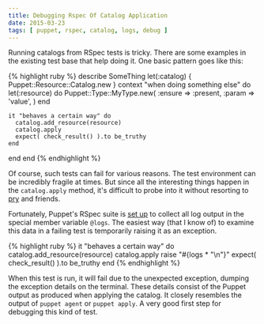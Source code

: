 ```yaml
---
title: Debugging Rspec Of Catalog Application
date: 2015-03-23
tags: [ puppet, rspec, catalog, logs, debug ]
---
```


Running catalogs from RSpec tests is tricky. There are some examples
in the existing test base that help doing it. One basic pattern goes like this:

{% highlight ruby %}
describe SomeThing
  let(:catalog) { Puppet::Resource::Catalog.new }
  context "when doing something else" do
    let(:resource) do
      Puppet::Type::MyType.new(
        :ensure => :present,
	:param  => 'value',
      )
    end

    it "behaves a certain way" do
      catalog.add_resource(resource)
      catalog.apply
      expect( check_result() ).to be_truthy
    end
  end
end
{% endhighlight %}

Of course, such tests can fail for various reasons. The test environment
can be incredibly fragile at times. But since all the interesting things
happen in the `catalog.apply` method, it's difficult to probe into it
without resorting to [pry](https://github.com/nixme/pry-debugger) and friends.

Fortunately, Puppet's RSpec suite is [set up](https://github.com/puppetlabs/puppet/blob/76afe2e8c7d7942c805e99f83f115a27d78684a8/spec/spec_helper.rb#L132)
to collect all log output in the special member variable `@logs`.
The easiest way (that I know of) to examine this data in a failing test
is temporarily raising it as an exception.

{% highlight ruby %}
it "behaves a certain way" do
  catalog.add_resource(resource)
  catalog.apply
  raise "#{logs * "\n"}"
  expect( check_result() ).to be_truthy
end
{% endhighlight %}

When this test is run, it will fail due to the unexpected exception,
dumping the exception details on the terminal. These details consist
of the Puppet output as produced when applying the catalog. It closely
resembles the output of `puppet agent` or `puppet apply`. A very good
first step for debugging this kind of test.
